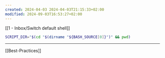 ```yaml
---
created: 2024-04-03 2024-04-03T21:15:33+02:00
modified: 2024-09-03T16:53:27+02:00
---
```

[[1 - Inbox/Switch default shell]]
```bash
SCRIPT_DIR="$(cd "$(dirname "${BASH_SOURCE[0]}")" && pwd)
```

---

[[Best-Practices]]

